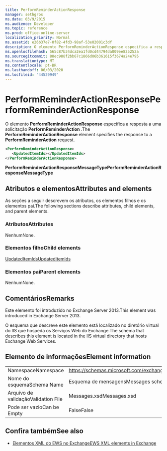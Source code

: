 ```yaml
---
title: PerformReminderActionResponse
manager: sethgros
ms.date: 03/9/2015
ms.audience: Developer
ms.topic: reference
ms.prod: office-online-server
localization_priority: Normal
ms.assetid: e26b37e7-0f82-4fd3-98af-53e02001c3df
description: O elemento PerformReminderActionResponse especifica a resposta a uma solicitação PerformReminderAction.
ms.openlocfilehash: 565c87b34dca2ea1fd0cd44794da009ee825252a
ms.sourcegitcommit: 88ec988f2bb67c1866d06b361615f3674a24e795
ms.translationtype: MT
ms.contentlocale: pt-BR
ms.lasthandoff: 06/03/2020
ms.locfileid: "44529949"
---
```

# <a name="performreminderactionresponse"></a><span data-ttu-id="106da-103">PerformReminderActionResponse</span><span class="sxs-lookup"><span data-stu-id="106da-103">PerformReminderActionResponse</span></span>

<span data-ttu-id="106da-104">O elemento **PerformReminderActionResponse** especifica a resposta a uma solicitação **PerformReminderAction** .</span><span class="sxs-lookup"><span data-stu-id="106da-104">The **PerformReminderActionResponse** element specifies the response to a **PerformReminderAction** request.</span></span> 
  
```XML
<PerformReminderActionResponse>
   <UpdatedItemIds></UpdatedItemIds>
</PerformReminderActionResponse>
```

 <span data-ttu-id="106da-105">**PerformReminderActionResponseMessageType**</span><span class="sxs-lookup"><span data-stu-id="106da-105">**PerformReminderActionResponseMessageType**</span></span>
## <a name="attributes-and-elements"></a><span data-ttu-id="106da-106">Atributos e elementos</span><span class="sxs-lookup"><span data-stu-id="106da-106">Attributes and elements</span></span>

<span data-ttu-id="106da-107">As seções a seguir descrevem os atributos, os elementos filhos e os elementos pai.</span><span class="sxs-lookup"><span data-stu-id="106da-107">The following sections describe attributes, child elements, and parent elements.</span></span>
  
### <a name="attributes"></a><span data-ttu-id="106da-108">Atributos</span><span class="sxs-lookup"><span data-stu-id="106da-108">Attributes</span></span>

<span data-ttu-id="106da-109">Nenhum</span><span class="sxs-lookup"><span data-stu-id="106da-109">None.</span></span>
  
### <a name="child-elements"></a><span data-ttu-id="106da-110">Elementos filho</span><span class="sxs-lookup"><span data-stu-id="106da-110">Child elements</span></span>

[<span data-ttu-id="106da-111">UpdatedItemIds</span><span class="sxs-lookup"><span data-stu-id="106da-111">UpdatedItemIds</span></span>](updateditemids.md)
  
### <a name="parent-elements"></a><span data-ttu-id="106da-112">Elementos pai</span><span class="sxs-lookup"><span data-stu-id="106da-112">Parent elements</span></span>

<span data-ttu-id="106da-113">Nenhum</span><span class="sxs-lookup"><span data-stu-id="106da-113">None.</span></span>
  
## <a name="remarks"></a><span data-ttu-id="106da-114">Comentários</span><span class="sxs-lookup"><span data-stu-id="106da-114">Remarks</span></span>

<span data-ttu-id="106da-115">Este elemento foi introduzido no Exchange Server 2013.</span><span class="sxs-lookup"><span data-stu-id="106da-115">This element was introduced in Exchange Server 2013.</span></span>
  
<span data-ttu-id="106da-116">O esquema que descreve este elemento está localizado no diretório virtual do IIS que hospeda os Serviços Web do Exchange.</span><span class="sxs-lookup"><span data-stu-id="106da-116">The schema that describes this element is located in the IIS virtual directory that hosts Exchange Web Services.</span></span>
  
## <a name="element-information"></a><span data-ttu-id="106da-117">Elemento de informações</span><span class="sxs-lookup"><span data-stu-id="106da-117">Element information</span></span>

|||
|:-----|:-----|
|<span data-ttu-id="106da-118">Namespace</span><span class="sxs-lookup"><span data-stu-id="106da-118">Namespace</span></span>  <br/> |https://schemas.microsoft.com/exchange/services/2006/messages  <br/> |
|<span data-ttu-id="106da-119">Nome do esquema</span><span class="sxs-lookup"><span data-stu-id="106da-119">Schema Name</span></span>  <br/> |<span data-ttu-id="106da-120">Esquema de mensagens</span><span class="sxs-lookup"><span data-stu-id="106da-120">Messages schema</span></span>  <br/> |
|<span data-ttu-id="106da-121">Arquivo de validação</span><span class="sxs-lookup"><span data-stu-id="106da-121">Validation File</span></span>  <br/> |<span data-ttu-id="106da-122">Messages.xsd</span><span class="sxs-lookup"><span data-stu-id="106da-122">Messages.xsd</span></span>  <br/> |
|<span data-ttu-id="106da-123">Pode ser vazio</span><span class="sxs-lookup"><span data-stu-id="106da-123">Can be Empty</span></span>  <br/> |<span data-ttu-id="106da-124">False</span><span class="sxs-lookup"><span data-stu-id="106da-124">False</span></span>  <br/> |
   
## <a name="see-also"></a><span data-ttu-id="106da-125">Confira também</span><span class="sxs-lookup"><span data-stu-id="106da-125">See also</span></span>



- [<span data-ttu-id="106da-126">Elementos XML do EWS no Exchange</span><span class="sxs-lookup"><span data-stu-id="106da-126">EWS XML elements in Exchange</span></span>](ews-xml-elements-in-exchange.md)

